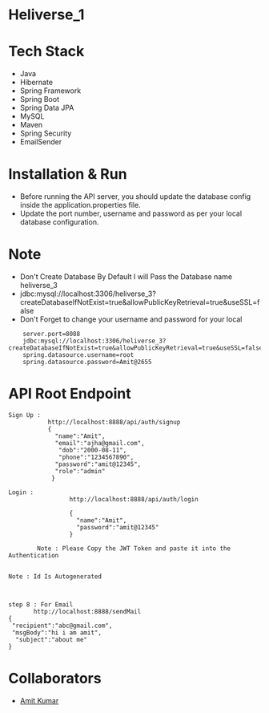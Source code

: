 # Heliverse_1

# Tech Stack
- Java
- Hibernate
- Spring Framework
- Spring Boot
- Spring Data JPA
- MySQL
- Maven
- Spring Security
- EmailSender

# Installation & Run
- Before running the API server, you should update the database config inside the application.properties file.
- Update the port number, username and password as per your local database configuration.

# Note
- Don't Create Database By Default I will Pass the Database name heliverse_3
- jdbc:mysql://localhost:3306/heliverse_3?createDatabaseIfNotExist=true&allowPublicKeyRetrieval=true&useSSL=false
- Don't Forget to change your username and password  for your local

```
    server.port=8088
    jdbc:mysql://localhost:3306/heliverse_3?createDatabaseIfNotExist=true&allowPublicKeyRetrieval=true&useSSL=false
    spring.datasource.username=root
    spring.datasource.password=Amit@2655
```




# API Root Endpoint
```
Sign Up :
           http://localhost:8888/api/auth/signup
           {
             "name":"Amit",
             "email":"ajha@gmail.com",
              "dob":"2000-08-11",
              "phone":"1234567890",
             "password":"amit@12345",
             "role":"admin"
            }
```
```
Login :
                 http://localhost:8888/api/auth/login

                 {
                   "name":"Amit",
                   "password":"amit@12345"
                 }
                 
        Note : Please Copy the JWT Token and paste it into the Authentication
```
```

Note : Id Is Autogenerated

```
```


step 8 : For Email
       http://localhost:8888/sendMail
{
 "recipient":"abc@gmail.com",
 "msgBody":"hi i am amit",
  "subject":"about me"
}
```   

# Collaborators

- [Amit Kumar](https://github.com/Amit12220)
